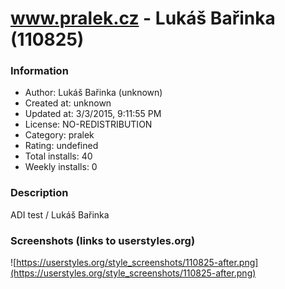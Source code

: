 # www.pralek.cz - Lukáš Bařinka (110825)

### Information
- Author: Lukáš Bařinka (unknown)
- Created at: unknown
- Updated at: 3/3/2015, 9:11:55 PM
- License: NO-REDISTRIBUTION
- Category: pralek
- Rating: undefined
- Total installs: 40
- Weekly installs: 0


### Description
ADI test / Lukáš Bařinka


### Screenshots (links to userstyles.org)
![https://userstyles.org/style_screenshots/110825-after.png](https://userstyles.org/style_screenshots/110825-after.png)


